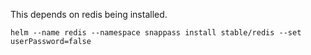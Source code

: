 This depends on redis being installed.
```
helm --name redis --namespace snappass install stable/redis --set userPassword=false
```

